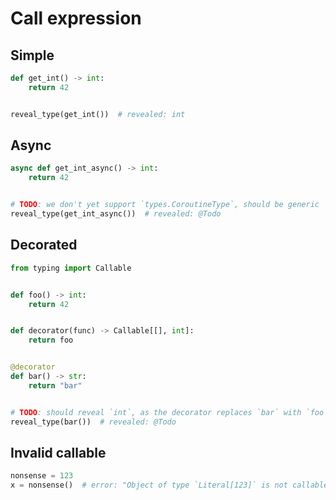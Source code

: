 # Call expression

## Simple

```py
def get_int() -> int:
    return 42


reveal_type(get_int())  # revealed: int
```

## Async

```py
async def get_int_async() -> int:
    return 42


# TODO: we don't yet support `types.CoroutineType`, should be generic `Coroutine[Any, Any, int]`
reveal_type(get_int_async())  # revealed: @Todo
```

## Decorated

```py
from typing import Callable


def foo() -> int:
    return 42


def decorator(func) -> Callable[[], int]:
    return foo


@decorator
def bar() -> str:
    return "bar"


# TODO: should reveal `int`, as the decorator replaces `bar` with `foo`
reveal_type(bar())  # revealed: @Todo
```

## Invalid callable

```py
nonsense = 123
x = nonsense()  # error: "Object of type `Literal[123]` is not callable"
```
